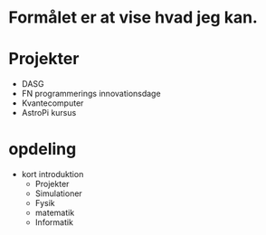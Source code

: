# Formålet er at vise hvad jeg kan.

# Projekter
- DASG
- FN programmerings innovationsdage
- Kvantecomputer
- AstroPi kursus


# opdeling
* kort introduktion
  - Projekter
  - Simulationer
  - Fysik
  - matematik
  - Informatik
